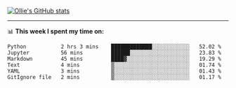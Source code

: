 <!--
**icedpanda/icedpanda** is a ✨ _special_ ✨ repository because its `README.md` (this file) appears on your GitHub profile.

Here are some ideas to get you started:

- 🔭 I’m currently working on ...
- 🌱 I’m currently learning ...
- 👯 I’m looking to collaborate on ...
- 🤔 I’m looking for help with ...
- 💬 Ask me about ...
- 📫 How to reach me: ...
- 😄 Pronouns: ...
- ⚡ Fun fact: ...
-->
[![Ollie's GitHub stats](https://github-readme-stats.vercel.app/api?username=icedpanda&count_private=true&show_icons=true&hide=prs)](https://github.com/icedpanda)

---
📊 **This week I spent my time on:**
<!--START_SECTION:waka-->

```text
Python           2 hrs 3 mins    █████████████░░░░░░░░░░░░   52.02 %
Jupyter          56 mins         ██████░░░░░░░░░░░░░░░░░░░   23.83 %
Markdown         45 mins         ████▓░░░░░░░░░░░░░░░░░░░░   19.29 %
Text             4 mins          ▒░░░░░░░░░░░░░░░░░░░░░░░░   01.74 %
YAML             3 mins          ▒░░░░░░░░░░░░░░░░░░░░░░░░   01.43 %
GitIgnore file   2 mins          ▒░░░░░░░░░░░░░░░░░░░░░░░░   01.17 %
```

<!--END_SECTION:waka-->
